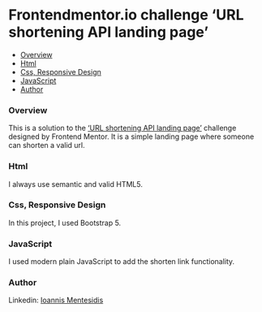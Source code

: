 # Frontendmentor.io challenge ‘URL shortening API landing page’

- [Overview](#overview)
- [Html](#html)
- [Css, Responsive Design](#responsive-design)
- [JavaScript](#javascript)
- [Author](#author)

### Overview
This is a solution to the [‘URL shortening API landing page’](https://www.frontendmentor.io/challenges/url-shortening-api-landing-page-2ce3ob-G) challenge designed by Frontend Mentor. It is a simple landing page where someone can shorten a valid url.


### Html
I always use semantic and valid HTML5.


### Css, Responsive Design
In this project, I used Bootstrap 5.


### JavaScript
I used modern plain JavaScript to add the shorten link functionality.


### Author
Linkedin: [Ioannis Mentesidis](https://www.linkedin.com/in/ioannis-mentesidis/)